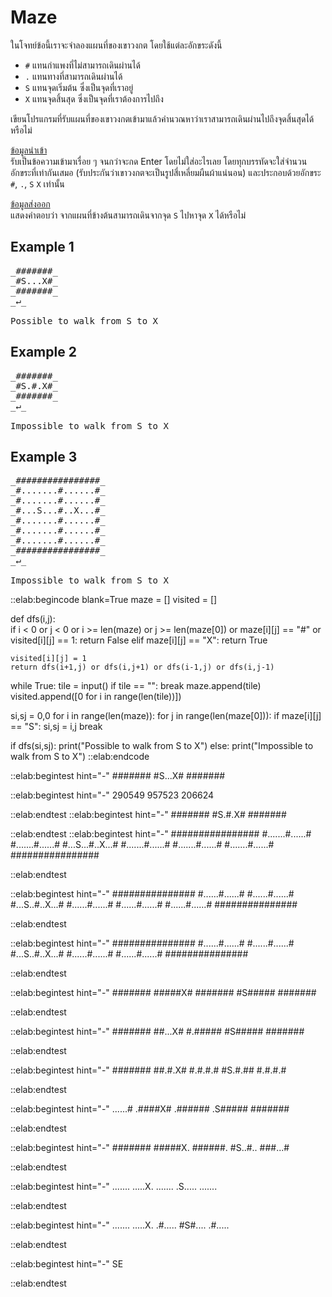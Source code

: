 # Maze

ในโจทย์ข้อนี้เราจะจำลองแผนที่ของเขาวงกต โดยใช้แต่ละอักขระดังนี้
- `#` แทนกำแพงที่ไม่สามารถเดินผ่านได้
- `.` แทนทางที่สามารถเดินผ่านได้
- `S` แทนจุดเริ่มต้น ซึ่งเป็นจุดที่เราอยู่
- `X` แทนจุดสิ้นสุด ซึ่งเป็นจุดที่เราต้องการไปถึง  

เขียนโปรแกรมที่รับแผนที่ของเขาวงกตเข้ามาแล้วคำนวณหาว่าเราสามารถเดินผ่านไปถึงจุดสิ้นสุดได้หรือไม่

<u>ข้อมูลนำเข้า</u>  
รับเป็นข้อความเข้ามาเรื่อย ๆ จนกว่าจะกด Enter โดยไม่ใส่อะไรเลย โดยทุกบรรทัดจะใส่จำนวนอักขระที่เท่ากันเสมอ (รับประกันว่าเขาวงกตจะเป็นรูปสี่เหลี่ยมผืนผ้าแน่นอน) และประกอบด้วยอักขระ `#`, `.`, `S` `X` เท่านั้น

<u>ข้อมูลส่งออก</u>  
แสดงคำตอบว่า จากแผนที่ข้างต้นสามารถเดินจากจุด `S` ไปหาจุด `X` ได้หรือไม่

## Example 1
<pre class="output">
_#######_
_#S...X#_
_#######_
_↵_

Possible to walk from S to X
</pre>

## Example 2
<pre class="output">
_#######_
_#S.#.X#_
_#######_
_↵_

Impossible to walk from S to X
</pre>

## Example 3
<pre class="output">
_################_
_#.......#......#_
_#.......#......#_
_#...S...#..X...#_
_#.......#......#_
_#.......#......#_
_#.......#......#_
_################_
_↵_

Impossible to walk from S to X
</pre>

::elab:begincode blank=True
maze = []
visited = []

def dfs(i,j):    
    if i < 0 or j < 0 or i >= len(maze) or j >= len(maze[0]) or maze[i][j] == "#" or visited[i][j] == 1:
        return False
    elif maze[i][j] == "X":
        return True
    
    visited[i][j] = 1
    return dfs(i+1,j) or dfs(i,j+1) or dfs(i-1,j) or dfs(i,j-1)
    
while True:
    tile = input()
    if tile == "":
        break
    maze.append(tile)
    visited.append([0 for i in range(len(tile))])

si,sj = 0,0
for i in range(len(maze)):
    for j in range(len(maze[0])):
        if maze[i][j] == "S":
            si,sj = i,j
            break

if dfs(si,sj):
    print("Possible to walk from S to X")
else:
    print("Impossible to walk from S to X")
::elab:endcode

::elab:begintest hint="-"
#######
#S...X#
#######


::elab:begintest hint="-"
290549 957523 206624

::elab:endtest
::elab:begintest hint="-"
#######
#S.#.X#
#######


::elab:endtest
::elab:begintest hint="-"
################
#.......#......#
#.......#......#
#...S...#..X...#
#.......#......#
#.......#......#
#.......#......#
################


::elab:endtest

::elab:begintest hint="-"
###############
#......#......#
#......#......#
#...S..#..X...#
#......#......#
#......#......#
#......#......#
###############


::elab:endtest

::elab:begintest hint="-"
###############
#......#......#
#......#......#
#...S..#..X...#
#......#......#
#......#......#
###############


::elab:endtest

::elab:begintest hint="-"
#######
#####X#
#######
#S#####
#######


::elab:endtest

::elab:begintest hint="-"
#######
##...X#
#.#####
#S#####
#######


::elab:endtest

::elab:begintest hint="-"
#######
##.#.X#
#.#.#.#
#S.#.##
#.#.#.#


::elab:endtest

::elab:begintest hint="-"
......#
.####X#
.######
.S#####
#######


::elab:endtest

::elab:begintest hint="-"
#######
#####X.
######.
#S..#..
###...#


::elab:endtest

::elab:begintest hint="-"
.......
.....X.
.......
.S.....
.......


::elab:endtest

::elab:begintest hint="-"
.......
.....X.
.#.....
#S#....
.#.....


::elab:endtest

::elab:begintest hint="-"
SE


::elab:endtest